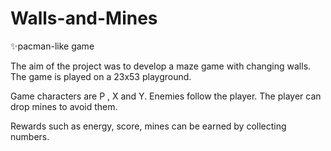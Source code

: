 # Walls-and-Mines
✨pacman-like game


The aim of the project was to develop a maze game with changing walls. The game is played on a 23x53 playground. 

Game characters are P , X and Y. Enemies follow the player. The player can drop mines to avoid them.

Rewards such as energy, score, mines can be earned by collecting numbers.


